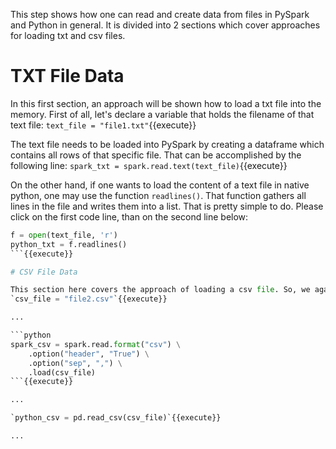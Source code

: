 This step shows how one can read and create data from files in PySpark and Python in general.
It is divided into 2 sections which cover approaches for loading txt and csv files.

# TXT File Data

In this first section, an approach will be shown how to load a txt file into the memory. First of all, let's declare a variable that holds the filename of that text file:
`text_file = "file1.txt"`{{execute}}

The text file needs to be loaded into PySpark by creating a dataframe which contains all rows of that specific file. That can be accomplished by the following line:
`spark_txt = spark.read.text(text_file)`{{execute}}

On the other hand, if one wants to load the content of a text file in native python, one may use the function `readlines()`. That function gathers all lines in the file and writes them into a list. That is pretty simple to do. Please click on the first code line, than on the second line below:
```python
f = open(text_file, 'r')
python_txt = f.readlines()
```{{execute}}

# CSV File Data

This section here covers the approach of loading a csv file. So, we again start with declaring a variable again that hold the name of the csv file:
`csv_file = "file2.csv"`{{execute}}

...

```python
spark_csv = spark.read.format("csv") \
    .option("header", "True") \
    .option("sep", ",") \
    .load(csv_file)
```{{execute}}

...

`python_csv = pd.read_csv(csv_file)`{{execute}}

...